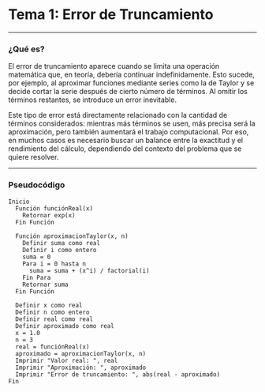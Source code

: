 

#  Tema 1: Error de Truncamiento

---

### ¿Qué es?

El error de truncamiento aparece cuando se limita una operación matemática que, en teoría, debería continuar indefinidamente. Esto sucede, por ejemplo, al aproximar funciones mediante series como la de Taylor y se decide cortar la serie después de cierto número de términos. Al omitir los términos restantes, se introduce un error inevitable.

Este tipo de error está directamente relacionado con la cantidad de términos considerados: mientras más términos se usen, más precisa será la aproximación, pero también aumentará el trabajo computacional. Por eso, en muchos casos es necesario buscar un balance entre la exactitud y el rendimiento del cálculo, dependiendo del contexto del problema que se quiere resolver.

---

###  Pseudocódigo

```text
Inicio
  Función funciónReal(x)
    Retornar exp(x)
  Fin Función

  Función aproximacionTaylor(x, n)
    Definir suma como real
    Definir i como entero
    suma = 0
    Para i = 0 hasta n
      suma = suma + (x^i) / factorial(i)
    Fin Para
    Retornar suma
  Fin Función

  Definir x como real
  Definir n como entero
  Definir real como real
  Definir aproximado como real
  x = 1.0
  n = 3
  real = funciónReal(x)
  aproximado = aproximacionTaylor(x, n)
  Imprimir "Valor real: ", real
  Imprimir "Aproximación: ", aproximado
  Imprimir "Error de truncamiento: ", abs(real - aproximado)
Fin
```

